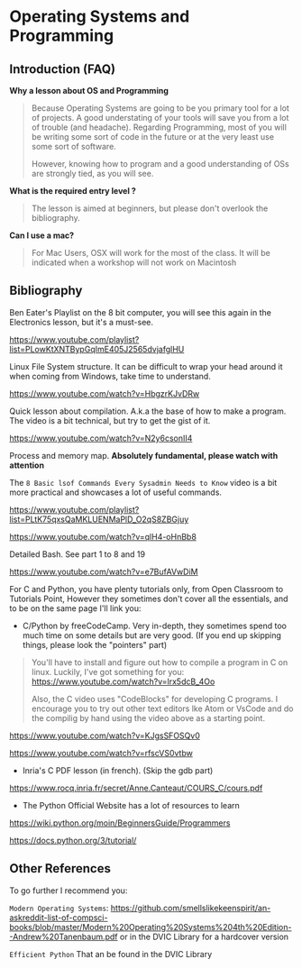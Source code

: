 # Operating Systems and Programming



## Introduction (FAQ)

**Why a lesson about OS and Programming** 

> Because Operating Systems are going to be you primary tool for a lot of projects. A good understating of your tools will save you from a lot of trouble (and headache). Regarding Programming, most of you will be writing some sort of code in the future or at the very least use some sort of software.
>
> However, knowing how to program and a good understanding of OSs are strongly tied, as you will see.

**What is the required entry level ?**

> The lesson is aimed at beginners, but please don't overlook the bibliography.

**Can I use a mac?**

> For Mac Users, OSX will work for the most of the class. It will be indicated when a workshop will not work on Macintosh 

## Bibliography

Ben Eater's Playlist on the 8 bit computer, you will see this again in the Electronics lesson, but it's a must-see.

https://www.youtube.com/playlist?list=PLowKtXNTBypGqImE405J2565dvjafglHU

Linux File System structure. It can be difficult to wrap your head around it when coming from Windows, take time to understand.

https://www.youtube.com/watch?v=HbgzrKJvDRw

Quick lesson about compilation. A.k.a the base of how to make a program. The video is a bit technical, but try to get the gist of it.

https://www.youtube.com/watch?v=N2y6csonII4

Process and memory map. **Absolutely fundamental, please watch with attention**

The `8 Basic lsof Commands Every Sysadmin Needs to Know` video is a bit more practical and showcases a lot of useful commands.

https://www.youtube.com/playlist?list=PLtK75qxsQaMKLUENMaPlD_O2qS8ZBGjuy

https://www.youtube.com/watch?v=qlH4-oHnBb8

Detailed Bash. See part 1 to 8 and 19

https://www.youtube.com/watch?v=e7BufAVwDiM

For C and Python, you have plenty tutorials only, from Open Classroom to Tutorials Point, However they sometimes don't cover all the essentials, and to be on the same page I'll link you:

- C/Python by freeCodeCamp. Very in-depth, they sometimes spend too much time on some details but are very good. (If you end up skipping things, please look the "pointers" part)

> You'll have to install and figure out how to compile a program in C on linux. Luckily, I've got something for you: https://www.youtube.com/watch?v=lrx5dcB_4Oo
>
> Also, the C video uses "CodeBlocks" for developing C programs. I encourage you to try out other text editors lke Atom or VsCode and do the compilig by hand using the video above as a starting point.

https://www.youtube.com/watch?v=KJgsSFOSQv0

https://www.youtube.com/watch?v=rfscVS0vtbw

- Inria's C PDF lesson (in french). (Skip the gdb part)

https://www.rocq.inria.fr/secret/Anne.Canteaut/COURS_C/cours.pdf

- The Python Official Website has a lot of resources to learn

https://wiki.python.org/moin/BeginnersGuide/Programmers

https://docs.python.org/3/tutorial/

## Other References

To go further I recommend you:

`Modern Operating Systems`: https://github.com/smellslikekeenspirit/an-askreddit-list-of-compsci-books/blob/master/Modern%20Operating%20Systems%204th%20Edition--Andrew%20Tanenbaum.pdf or in the DVIC Library for a hardcover version

`Efficient Python` That an be found in the DVIC Library